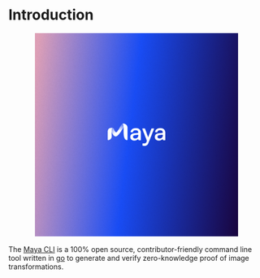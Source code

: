 # Introduction

<a href="https://mayalabs.tech" style="display: block; text-align: center;">
  <img src="logo.png" width="400" height="400" style="margin: auto;">
</a>


The [Maya CLI](https://github.com/0xmayalabs/maya-cli) is a 100% open source, contributor-friendly command line tool written in [go](https://go.dev/doc/install) to generate and verify zero-knowledge proof of image transformations.

